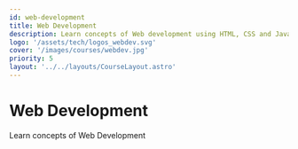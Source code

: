 ```yaml
---
id: web-development
title: Web Development
description: Learn concepts of Web development using HTML, CSS and JavaScript
logo: '/assets/tech/logos_webdev.svg'
cover: '/images/courses/webdev.jpg'
priority: 5
layout: '../../layouts/CourseLayout.astro'
---
```


# Web Development

Learn concepts of Web Development
